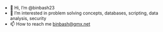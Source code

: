 - 👋 Hi, I’m @binbash23
- 👀 I’m interested in problem solving concepts, databases, scripting, data analysis, security
- 📫 How to reach me <binbash@gmx.net>

<!---
binbash23/binbash23 is a ✨ special ✨ repository because its `README.md` (this file) appears on your GitHub profile.
You can click the Preview link to take a look at your changes.
--->
